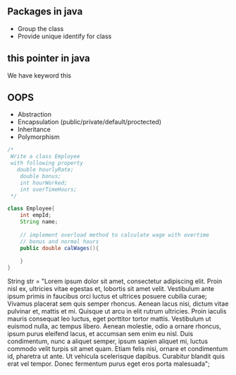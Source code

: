 ## Packages in java
- Group the class 
- Provide unique identify for class

## this pointer in java
We have keyword this 

## OOPS
- Abstraction 
- Encapsulation (public/private/default/proctected) 
- Inheritance
- Polymorphism 

```java
/*
 Write a class Employee
 with following property
   double hourlyRate;
    double bonus;
    int hourWorked;
    int overTimeHours;
 */

class Employee{
    int empId;
    String name;
  
    // implement overload method to calculate wage with overtime
    // bonus and normal hours
    public double calWages(){
        
    }
}

```
String str = "Lorem ipsum dolor sit amet, consectetur adipiscing elit. Proin nisl ex, ultricies vitae egestas et, lobortis sit amet velit. Vestibulum ante ipsum primis in faucibus orci luctus et ultrices posuere cubilia curae; Vivamus placerat sem quis semper rhoncus. Aenean lacus nisi, dictum vitae pulvinar et, mattis et mi. Quisque ut arcu in elit rutrum ultricies. Proin iaculis mauris consequat leo luctus, eget porttitor tortor mattis. Vestibulum ut euismod nulla, ac tempus libero. Aenean molestie, odio a ornare rhoncus, ipsum purus eleifend lacus, et accumsan sem enim eu nisl. Duis condimentum, nunc a aliquet semper, ipsum sapien aliquet mi, luctus commodo velit turpis sit amet quam. Etiam felis nisi, ornare et condimentum id, pharetra ut ante. Ut vehicula scelerisque dapibus. Curabitur blandit quis erat vel tempor. Donec fermentum purus eget eros porta malesuada";


